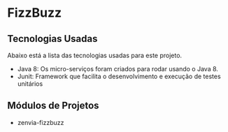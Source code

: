 # FizzBuzz
## Tecnologias Usadas
Abaixo está a lista das tecnologias usadas para este projeto.
- Java 8: Os micro-serviços foram criados para rodar usando o Java 8.
- Junit: Framework que facilita o desenvolvimento e execução de testes unitários 

## Módulos de Projetos
- zenvia-fizzbuzz
